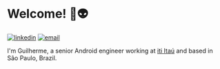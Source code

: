 # Welcome! :wave::alien:
[![linkedin](https://img.shields.io/badge/-LinkedIn-blue?style=for-the-badge&logo=Linkedin)](https://www.linkedin.com/in/guilhermechristovao/)
[![email](https://img.shields.io/badge/Gmail-D14836?style=for-the-badge&logo=gmail&logoColor=white)](mailto:guichristovao@gmail.com)

I'm Guilherme, a senior Android engineer working at [iti Itaú](https://www.linkedin.com/company/iti-itau/) and based in São Paulo, Brazil.
